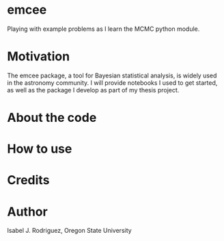 # emcee
Playing with example problems as I learn the MCMC python module. 

# Motivation

The emcee package, a tool for Bayesian statistical analysis, is widely used in the astronomy community. I will provide notebooks I used to get started, as well as the package I develop as part of my thesis project. 

# About the code

# How to use

# Credits 

# Author
Isabel J. Rodriguez, Oregon State University
